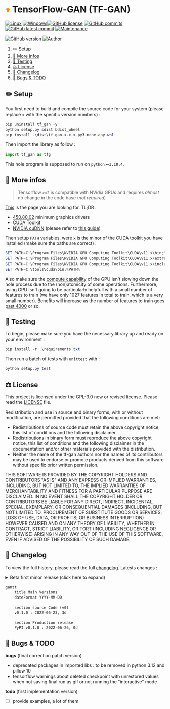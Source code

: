 # <img src="assets/icon.png" alt="icon" width="3%"/> TensorFlow-GAN (TF-GAN)

[![Linux](https://svgshare.com/i/Zhy.svg)](https://docs.microsoft.com/en-us/windows/wsl/tutorials/gui-apps)
[![Windows](https://svgshare.com/i/ZhY.svg)](https://svgshare.com/i/ZhY.svg)[![GitHub license](https://img.shields.io/github/license/ThomasByr/tf-gan)](https://github.com/ThomasByr/tf-gan/blob/master/LICENSE)
[![GitHub commits](https://badgen.net/github/commits/ThomasByr/tf-gan)](https://GitHub.com/ThomasByr/tf-gan/commit/)
[![GitHub latest commit](https://badgen.net/github/last-commit/ThomasByr/tf-gan)](https://gitHub.com/ThomasByr/tf-gan/commit/)
[![Maintenance](https://img.shields.io/badge/maintained%3F-yes-green.svg)](https://GitHub.com/ThomasByr/tf-gan/graphs/commit-activity)

[![GitHub version](https://badge.fury.io/gh/ThomasByr%2Ftf-gan.svg)](https://github.com/ThomasByr/tf-gan)
[![Author](https://img.shields.io/badge/author-@ThomasByr-blue)](https://github.com/ThomasByr)

1. [✏️ Setup](#️-setup)
2. [💁 More infos](#-more-infos)
3. [🧪 Testing](#-testing)
4. [⚖️ License](#️-license)
5. [🔄 Changelog](#-changelog)
6. [🐛 Bugs & TODO](#-bugs--todo)

## ✏️ Setup

You first need to build and compile the source code for your system (please replace `x` with the specific version numbers) :

```ps1
pip uninstall tf_gan -y
python setup.py sdist bdist_wheel
pip install .\dist\tf_gan-x.x.x-py3-none-any.whl
```

Then import the library as follow :

```py
import tf_gan as tfg
```

This hole program is supposed to run on `python>=3.10.4`.

## 💁 More infos

> Tensorflow `>=2` is compatible with NVidia GPUs and requires _almost_ no change in the code base (_not required_)

[This](https://www.tensorflow.org/install/gpu) is the page you are looking for. TL;DR :

- [450.80.02](https://www.nvidia.com/en-us/geforce/geforce-experience/) minimum graphics drivers
- [CUDA Toolkit](https://developer.nvidia.com/cuda-toolkit-archive)
- [NVIDIA cuDNN](https://developer.nvidia.com/cudnn) (please refer to [this guide](https://docs.nvidia.com/deeplearning/cudnn/install-guide/index.html#install-windows))

Then setup `PATH` variables, were `x` is the minor of the CUDA toolkit you have installed (make sure the paths are correct) :

```ps1
SET PATH=C:\Program Files\NVIDIA GPU Computing Toolkit\CUDA\v11.x\bin;%PATH%
SET PATH=C:\Program Files\NVIDIA GPU Computing Toolkit\CUDA\v11.x\extras\CUPTI\lib64;%PATH%
SET PATH=C:\Program Files\NVIDIA GPU Computing Toolkit\CUDA\v11.x\include;%PATH%
SET PATH=C:\tools\cuda\bin;%PATH%
```

Also make sure the [compute capability](https://docs.nvidia.com/cuda/cuda-c-programming-guide/index.html#compute-capabilities) of the GPU isn't slowing down the hole process due to the (non)atomicity of some operations. Furthermore, using GPU isn't going to be particularly helpfull with a small number of features to train (we have only 1027 features in total to train, which is a very small number). Benefits will increase as the number of features to train goes [past 4000](https://stackoverflow.com/questions/55749899/training-a-simple-model-in-tensorflow-gpu-slower-than-cpu) or so.

## 🧪 Testing

To begin, please make sure you have the necessary library up and ready on your environment :

```ps1
pip install -r .\requirements.txt
```

Then run a batch of tests with `unittest` with :

```ps1
python setup.py test
```

## ⚖️ License

This project is licensed under the GPL-3.0 new or revised license. Please read the [LICENSE](LICENSE) file.

Redistribution and use in source and binary forms, with or without modification, are permitted provided that the following conditions are met:

- Redistributions of source code must retain the above copyright notice, this list of conditions and the following disclaimer.
- Redistributions in binary form must reproduce the above copyright notice, this list of conditions and the following disclaimer in the documentation and/or other materials provided with the distribution.
- Neither the name of the tf-gan authors nor the names of its contributors may be used to endorse or promote products derived from this software without specific prior written permission.

THIS SOFTWARE IS PROVIDED BY THE COPYRIGHT HOLDERS AND CONTRIBUTORS "AS IS" AND ANY EXPRESS OR IMPLIED WARRANTIES, INCLUDING, BUT NOT LIMITED TO, THE IMPLIED WARRANTIES OF MERCHANTABILITY AND FITNESS FOR A PARTICULAR PURPOSE ARE DISCLAIMED. IN NO EVENT SHALL THE COPYRIGHT HOLDER OR CONTRIBUTORS BE LIABLE FOR ANY DIRECT, INDIRECT, INCIDENTAL, SPECIAL, EXEMPLARY, OR CONSEQUENTIAL DAMAGES (INCLUDING, BUT NOT LIMITED TO, PROCUREMENT OF SUBSTITUTE GOODS OR SERVICES; LOSS OF USE, DATA, OR PROFITS; OR BUSINESS INTERRUPTION) HOWEVER CAUSED AND ON ANY THEORY OF LIABILITY, WHETHER IN CONTRACT, STRICT LIABILITY, OR TORT (INCLUDING NEGLIGENCE OR OTHERWISE) ARISING IN ANY WAY OUT OF THE USE OF THIS SOFTWARE, EVEN IF ADVISED OF THE POSSIBILITY OF SUCH DAMAGE.

## 🔄 Changelog

To view the full history, please read the full [changelog](changelog.md). Latests changes :

<details>
    <summary>  Beta first minor release (click here to expand) </summary>

**v0.1.0** first release

- initial commit

</details>

```mermaid
gantt
    title Main Versions
    dateFormat YYYY-MM-DD

    section source Code (v0)
    v0.1.0 : 2022-06-23, 3d

    section Production release
    PyPI v0.1.0 : 2022-06-26, 0d
```

## 🐛 Bugs & TODO

**bugs** (final correction patch version)

- deprecated packages in imported libs : to be removed in python 3.12 and pillow 10
- tensorflow warnings about deleted checkpoint with unrestored values when not saving final run as gif or not running the "interactive" mode

**todo** (first implementation version)

- [ ] provide examples, a lot of them
